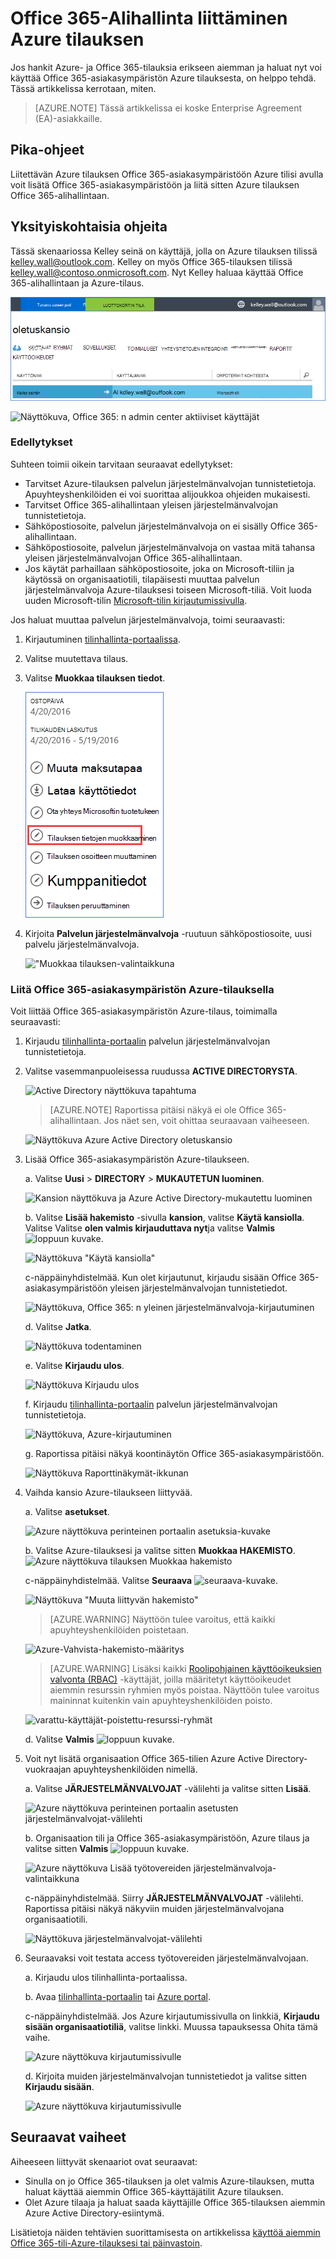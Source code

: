 <properties
    pageTitle="Käytä Office 365-Alihallinta Azure-tilauksen | Microsoft Azure"
    description="Opi lisää Office 365-kansio (Alihallinta) suhteen tekemään Azure-tilaukseen."
    services=""
    documentationCenter=""
    authors="JiangChen79"
    manager="mbaldwin"
    editor=""
    tags="billing,top-support-issue"/>

<tags
    ms.service="billing"
    ms.workload="na"
    ms.tgt_pltfrm="ibiza"
    ms.devlang="na"
    ms.topic="article"
    ms.date="09/16/2016"
    ms.author="cjiang"/>

# <a name="associate-an-office-365-tenant-with-an-azure-subscription"></a>Office 365-Alihallinta liittäminen Azure tilauksen
Jos hankit Azure- ja Office 365-tilauksia erikseen aiemman ja haluat nyt voi käyttää Office 365-asiakasympäristön Azure tilauksesta, on helppo tehdä. Tässä artikkelissa kerrotaan, miten.

> [AZURE.NOTE] Tässä artikkelissa ei koske Enterprise Agreement (EA)-asiakkaille.

## <a name="quick-guidance"></a>Pika-ohjeet
Liitettävän Azure tilauksen Office 365-asiakasympäristöön Azure tilisi avulla voit lisätä Office 365-asiakasympäristöön ja liitä sitten Azure tilauksen Office 365-alihallintaan.

## <a name="detailed-steps"></a>Yksityiskohtaisia ohjeita
Tässä skenaariossa Kelley seinä on käyttäjä, jolla on Azure tilauksen tilissä kelley.wall@outlook.com. Kelley on myös Office 365-tilauksen tilissä kelley.wall@contoso.onmicrosoft.com. Nyt Kelley haluaa käyttää Office 365-alihallintaan ja Azure-tilaus.

![Kansion näyttökuva ja Azure Active Directory-tila](./media/billing-add-office-365-tenant-to-azure-subscription/s31_msa-aad-status.png)

![Näyttökuva, Office 365: n admin center aktiiviset käyttäjät](./media/billing-add-office-365-tenant-to-azure-subscription/s32_office-365-user.png)

### <a name="prerequisites"></a>Edellytykset
Suhteen toimii oikein tarvitaan seuraavat edellytykset:

- Tarvitset Azure-tilauksen palvelun järjestelmänvalvojan tunnistetietoja. Apuyhteyshenkilöiden ei voi suorittaa alijoukkoa ohjeiden mukaisesti.
- Tarvitset Office 365-alihallintaan yleisen järjestelmänvalvojan tunnistetietoja.
- Sähköpostiosoite, palvelun järjestelmänvalvoja on ei sisälly Office 365-alihallintaan.
- Sähköpostiosoite, palvelun järjestelmänvalvoja on vastaa mitä tahansa yleisen järjestelmänvalvojan Office 365-alihallintaan.
- Jos käytät parhaillaan sähköpostiosoite, joka on Microsoft-tiliin ja käytössä on organisaatiotili, tilapäisesti muuttaa palvelun järjestelmänvalvoja Azure-tilauksesi toiseen Microsoft-tiliä. Voit luoda uuden Microsoft-tilin [Microsoft-tilin kirjautumissivulla](https://signup.live.com/).


Jos haluat muuttaa palvelun järjestelmänvalvoja, toimi seuraavasti:

1. Kirjautuminen [tilinhallinta-portaalissa](https://account.windowsazure.com/subscriptions).
2. Valitse muutettava tilaus.
3. Valitse **Muokkaa tilauksen tiedot**.

    ![Azure näyttökuva Tilaustiedot "Muokkaa Tilaustiedot" korostettuna kanssa](./media/billing-add-office-365-tenant-to-azure-subscription/s33_azure-edit-subscription-details.png)

4. Kirjoita **Palvelun järjestelmänvalvoja** -ruutuun sähköpostiosoite, uusi palvelu järjestelmänvalvoja.

    !["Muokkaa tilauksen-valintaikkuna](./media/billing-add-office-365-tenant-to-azure-subscription/s34_change-subscription-service-admin.png)

### <a name="associate-the-office-365-tenant-with-the-azure-subscription"></a>Liitä Office 365-asiakasympäristön Azure-tilauksella
Voit liittää Office 365-asiakasympäristön Azure-tilaus, toimimalla seuraavasti:

1.  Kirjaudu [tilinhallinta-portaalin](https://account.windowsazure.com/subscriptions) palvelun järjestelmänvalvojan tunnistetietoja.
2.  Valitse vasemmanpuoleisessa ruudussa **ACTIVE DIRECTORYSTA**.

    ![Active Directory näyttökuva tapahtuma](./media/billing-add-office-365-tenant-to-azure-subscription/s35-classic-portal-active-directory-entry.png)

    > [AZURE.NOTE] Raportissa pitäisi näkyä ei ole Office 365-alihallintaan. Jos näet sen, voit ohittaa seuraavaan vaiheeseen.

    ![Näyttökuva Azure Active Directory oletuskansio](./media/billing-add-office-365-tenant-to-azure-subscription/s36-aad-tenant-default.png)

3. Lisää Office 365-asiakasympäristön Azure-tilaukseen.

    a. Valitse **Uusi** > **DIRECTORY** > **MUKAUTETUN luominen**.

    ![Kansion näyttökuva ja Azure Active Directory-mukautettu luominen](./media/billing-add-office-365-tenant-to-azure-subscription/s37-aad-custom-create.png)

    b. Valitse **Lisää hakemisto** -sivulla **kansion**, valitse **Käytä kansiolla**. Valitse Valitse **olen valmis kirjauduttava nyt**ja valitse **Valmis** ![loppuun kuvake](./media/billing-add-office-365-tenant-to-azure-subscription/s38_complete-icon.png).

    ![Näyttökuva "Käytä kansiolla"](./media/billing-add-office-365-tenant-to-azure-subscription/s39_add-directory-use-existing.png)

    c-näppäinyhdistelmää. Kun olet kirjautunut, kirjaudu sisään Office 365-asiakasympäristöön yleisen järjestelmänvalvojan tunnistetiedot.

    ![Näyttökuva, Office 365: n yleinen järjestelmänvalvoja-kirjautuminen](./media/billing-add-office-365-tenant-to-azure-subscription/s310_sign-in-global-admin-office-365.png)

    d. Valitse **Jatka**.

    ![Näyttökuva todentaminen](./media/billing-add-office-365-tenant-to-azure-subscription/s311_use-contoso-directory-azure-verify.png)

    e. Valitse **Kirjaudu ulos**.

    ![Näyttökuva Kirjaudu ulos](./media/billing-add-office-365-tenant-to-azure-subscription/s312_use-contoso-directory-azure-confirm-and-sign-out.png)

    f. Kirjaudu [tilinhallinta-portaalin](https://account.windowsazure.com/subscriptions) palvelun järjestelmänvalvojan tunnistetietoja.

    ![Näyttökuva, Azure-kirjautuminen](./media/billing-add-office-365-tenant-to-azure-subscription/s313_azure-sign-in-service-admin.png)

    g. Raportissa pitäisi näkyä koontinäytön Office 365-asiakasympäristöön.

    ![Näyttökuva Raporttinäkymät-ikkunan](./media/billing-add-office-365-tenant-to-azure-subscription/s314_office-365-tenant-appear-in-azure.png)

4. Vaihda kansio Azure-tilaukseen liittyvää.

    a. Valitse **asetukset**.

    ![Azure näyttökuva perinteinen portaalin asetuksia-kuvake](./media/billing-add-office-365-tenant-to-azure-subscription/s315_azure-classic-portal-settings-icon.png)

    b. Valitse Azure-tilauksesi ja valitse sitten **Muokkaa HAKEMISTO**.
    ![Azure näyttökuva tilauksen Muokkaa hakemisto](./media/billing-add-office-365-tenant-to-azure-subscription/s316_azure-subscription-edit-directory.png)

    c-näppäinyhdistelmää. Valitse **Seuraava** ![seuraava-kuvake](./media/billing-add-office-365-tenant-to-azure-subscription/s317_next-icon.png).

    ![Näyttökuva "Muuta liittyvän hakemisto"](./media/billing-add-office-365-tenant-to-azure-subscription/s318_azure-change-associated-directory.png)

    > [AZURE.WARNING] Näyttöön tulee varoitus, että kaikki apuyhteyshenkilöiden poistetaan.

    ![Azure-Vahvista-hakemisto-määritys](./media/billing-add-office-365-tenant-to-azure-subscription/s322_azure-confirm-directory-mapping.png)

    >[AZURE.WARNING] Lisäksi kaikki [Roolipohjainen käyttöoikeuksien valvonta (RBAC)](./active-directory/role-based-access-control-configure.md) -käyttäjät, joilla määritetyt käyttöoikeudet aiemmin resurssin ryhmien myös poistaa. Näyttöön tulee varoitus maininnat kuitenkin vain apuyhteyshenkilöiden poisto.

    ![varattu-käyttäjät-poistettu-resurssi-ryhmät](./media/billing-add-office-365-tenant-to-azure-subscription/s325_assigned-users-removed-resource-groups.png)

    d. Valitse **Valmis** ![loppuun kuvake](./media/billing-add-office-365-tenant-to-azure-subscription/s38_complete-icon.png).

5. Voit nyt lisätä organisaation Office 365-tilien Azure Active Directory-vuokraajan apuyhteyshenkilöiden nimellä.

    a. Valitse **JÄRJESTELMÄNVALVOJAT** -välilehti ja valitse sitten **Lisää**.

    ![Azure näyttökuva perinteinen portaalin asetusten järjestelmänvalvojat-välilehti](./media/billing-add-office-365-tenant-to-azure-subscription/s319_azure-classic-portal-settings-administrators.png)

    b. Organisaation tili ja Office 365-asiakasympäristöön, Azure tilaus ja valitse sitten **Valmis** ![loppuun kuvake](./media/billing-add-office-365-tenant-to-azure-subscription/s38_complete-icon.png).

    ![Azure näyttökuva Lisää työtovereiden järjestelmänvalvoja-valintaikkuna](./media/billing-add-office-365-tenant-to-azure-subscription/s320_azure-add-co-administrator.png)

    c-näppäinyhdistelmää. Siirry **JÄRJESTELMÄNVALVOJAT** -välilehti. Raportissa pitäisi näkyä näkyviin muiden järjestelmänvalvojana organisaatiotili.

    ![Näyttökuva järjestelmänvalvojat-välilehti](./media/billing-add-office-365-tenant-to-azure-subscription/s321_azure-co-administrator-added.png)

6. Seuraavaksi voit testata access työtovereiden järjestelmänvalvojaan.

    a. Kirjaudu ulos tilinhallinta-portaalissa.

    b. Avaa [tilinhallinta-portaalin](https://account.windowsazure.com/subscriptions) tai [Azure portal](https://portal.azure.com/).

    c-näppäinyhdistelmää. Jos Azure kirjautumissivulla on linkkiä, **Kirjaudu sisään organisaatiotiliä**, valitse linkki. Muussa tapauksessa Ohita tämä vaihe.

    ![Azure näyttökuva kirjautumissivulle](./media/billing-add-office-365-tenant-to-azure-subscription/3-sign-in-to-azure.png)

    d. Kirjoita muiden järjestelmänvalvojan tunnistetiedot ja valitse sitten **Kirjaudu sisään**.

    ![Azure näyttökuva kirjautumissivulle](./media/billing-add-office-365-tenant-to-azure-subscription/s324_azure-sign-in-with-co-admin.png)

## <a name="next-steps"></a>Seuraavat vaiheet
Aiheeseen liittyvät skenaariot ovat seuraavat:

- Sinulla on jo Office 365-tilauksen ja olet valmis Azure-tilauksen, mutta haluat käyttää aiemmin Office 365-käyttäjätilit Azure tilauksen.
- Olet Azure tilaaja ja haluat saada käyttäjille Office 365-tilauksen aiemmin Azure Active Directory-esiintymä.

Lisätietoja näiden tehtävien suorittamisesta on artikkelissa [käyttöä aiemmin Office 365-tili-Azure-tilauksesi tai päinvastoin](billing-use-existing-office-365-account-azure-subscription.md).
